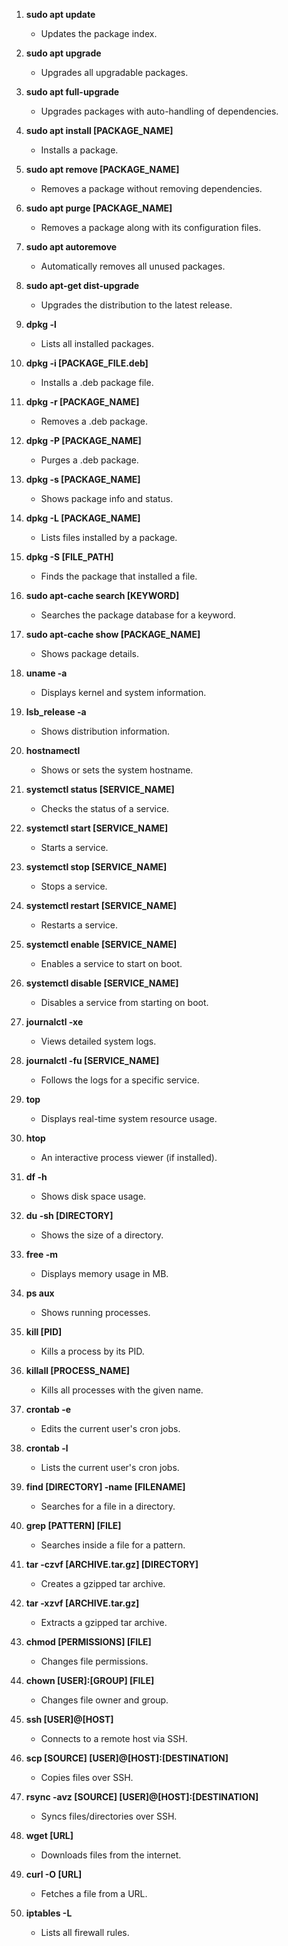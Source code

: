 
1. **sudo apt update**
   - Updates the package index.

2. **sudo apt upgrade**
   - Upgrades all upgradable packages.

3. **sudo apt full-upgrade**
   - Upgrades packages with auto-handling of dependencies.

4. **sudo apt install [PACKAGE_NAME]**
   - Installs a package.

5. **sudo apt remove [PACKAGE_NAME]**
   - Removes a package without removing dependencies.

6. **sudo apt purge [PACKAGE_NAME]**
   - Removes a package along with its configuration files.

7. **sudo apt autoremove**
   - Automatically removes all unused packages.

8. **sudo apt-get dist-upgrade**
   - Upgrades the distribution to the latest release.

9. **dpkg -l**
   - Lists all installed packages.

10. **dpkg -i [PACKAGE_FILE.deb]**
    - Installs a .deb package file.

11. **dpkg -r [PACKAGE_NAME]**
    - Removes a .deb package.

12. **dpkg -P [PACKAGE_NAME]**
    - Purges a .deb package.

13. **dpkg -s [PACKAGE_NAME]**
    - Shows package info and status.

14. **dpkg -L [PACKAGE_NAME]**
    - Lists files installed by a package.

15. **dpkg -S [FILE_PATH]**
    - Finds the package that installed a file.

16. **sudo apt-cache search [KEYWORD]**
    - Searches the package database for a keyword.

17. **sudo apt-cache show [PACKAGE_NAME]**
    - Shows package details.

18. **uname -a**
    - Displays kernel and system information.

19. **lsb_release -a**
    - Shows distribution information.

20. **hostnamectl**
    - Shows or sets the system hostname.

21. **systemctl status [SERVICE_NAME]**
    - Checks the status of a service.

22. **systemctl start [SERVICE_NAME]**
    - Starts a service.

23. **systemctl stop [SERVICE_NAME]**
    - Stops a service.

24. **systemctl restart [SERVICE_NAME]**
    - Restarts a service.

25. **systemctl enable [SERVICE_NAME]**
    - Enables a service to start on boot.

26. **systemctl disable [SERVICE_NAME]**
    - Disables a service from starting on boot.

27. **journalctl -xe**
    - Views detailed system logs.

28. **journalctl -fu [SERVICE_NAME]**
    - Follows the logs for a specific service.

29. **top**
    - Displays real-time system resource usage.

30. **htop**
    - An interactive process viewer (if installed).

31. **df -h**
    - Shows disk space usage.

32. **du -sh [DIRECTORY]**
    - Shows the size of a directory.

33. **free -m**
    - Displays memory usage in MB.

34. **ps aux**
    - Shows running processes.

35. **kill [PID]**
    - Kills a process by its PID.

36. **killall [PROCESS_NAME]**
    - Kills all processes with the given name.

37. **crontab -e**
    - Edits the current user's cron jobs.

38. **crontab -l**
    - Lists the current user's cron jobs.

39. **find [DIRECTORY] -name [FILENAME]**
    - Searches for a file in a directory.

40. **grep [PATTERN] [FILE]**
    - Searches inside a file for a pattern.

41. **tar -czvf [ARCHIVE.tar.gz] [DIRECTORY]**
    - Creates a gzipped tar archive.

42. **tar -xzvf [ARCHIVE.tar.gz]**
    - Extracts a gzipped tar archive.

43. **chmod [PERMISSIONS] [FILE]**
    - Changes file permissions.

44. **chown [USER]:[GROUP] [FILE]**
    - Changes file owner and group.

45. **ssh [USER]@[HOST]**
    - Connects to a remote host via SSH.

46. **scp [SOURCE] [USER]@[HOST]:[DESTINATION]**
    - Copies files over SSH.

47. **rsync -avz [SOURCE] [USER]@[HOST]:[DESTINATION]**
    - Syncs files/directories over SSH.

48. **wget [URL]**
    - Downloads files from the internet.

49. **curl -O [URL]**
    - Fetches a file from a URL.

50. **iptables -L**
    - Lists all firewall rules.


